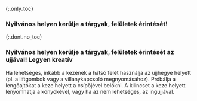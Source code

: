 {:.only_toc} 
 ### Nyilvános helyen kerülje a tárgyak, felületek érintését! 

 {:.dont.no_toc} 
 ### Nyilvános helyen kerülje a tárgyak, felületek érintését az ujjával! Legyen kreatív

 Ha lehetséges, inkább a kezének a hátsó felét használja az ujjhegye helyett (pl. a liftgombok vagy a villanykapcsoló megnyomásához). Próbálja a lengőajtókat a keze helyett a csípőjével belökni. A kilincset a keze helyett lenyomhatja a könyökével, vagy ha az nem lehetséges, az ingujjával.
